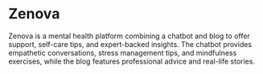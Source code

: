 # Zenova
Zenova is a mental health platform combining a chatbot and blog to offer support, self-care tips, and expert-backed insights. The chatbot provides empathetic conversations, stress management tips, and mindfulness exercises, while the blog features professional advice and real-life stories. 
